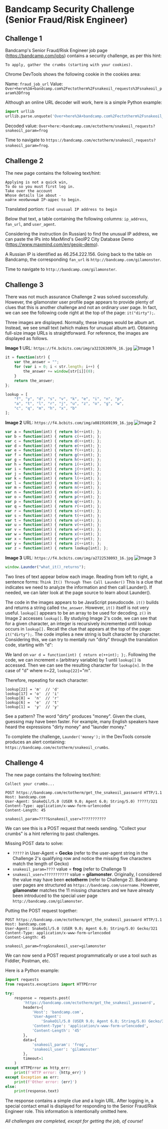 # Bandcamp Security Challenge (Senior Fraud/Risk Engineer)

## Challenge 1

Bandcamp's Senior Fraud/Risk Engineer job page (<https://bandcamp.com/jobs>) contains a security challenge, as per this hint:

`To apply, gather the crumbs (starting with your cookies).`

Chrome DevTools shows the following cookie in the cookies area:

Name: `fraud_job_url` 
Value: `Over+here%3A+bandcamp.com%2Fectotherm%2Fsnakeoil_requests%3Fsnakeoil_param%3Dfrog`

Although an online URL decoder will work, here is a simple Python example:

```python
import urllib
urllib.parse.unquote('Over+here%3A+bandcamp.com%2Fectotherm%2Fsnakeoil_requests%3Fsnakeoil_param%3Dfrog')
```
Decoded value: `Over+here:+bandcamp.com/ectotherm/snakeoil_requests?snakeoil_param=frog`

Time to navigate to `https://bandcamp.com/ectotherm/snakeoil_requests?snakeoil_param=frog`.

## Challenge 2

The new page contains the following text/hint:

```
Applying is not a quick win,
To do so you must first log in.
Take over the account
Whose details lie about -
найти необычный IP-адрес to begin.
```
Translated portion: `find unusual IP address to begin`

Below that text, a table containing the following columns: `ip_address`, `fan_url`, and `user_agent`.

Considering the instruction (in Russian) to find the unusual IP address, we can paste the IPs into MaxMind's GeoIP2 City Database Demo (https://www.maxmind.com/en/geoip-demo).

A Russian IP is identified as 46.254.222.156. Going back to the table on Bandcamp, the corresponding `fan_url` is `http://bandcamp.com/gilamonster`.

Time to navigate to `http://bandcamp.com/gilamonster`.

## Challenge 3

There was not much assurance Challenge 2 was solved successfully. However, the gilamonster user profile page appears to provide plenty of clues that this is another challenge and not an ordinary user page. In fact, we can see the following code right at the top of the page: `it("dirty");`.

Three images are displayed. Normally, these images would be album art. Instead, we see small text (which makes for unusual album art). Obtaining full-size image URLs is straightforward. For reference, the images are displayed as follows.

**Image 1**
URL: `https://f4.bcbits.com/img/a3232630976_16.jpg`
![Image 1](https://f4.bcbits.com/img/a3232630976_16.jpg)
```javascript
it = function(str) {
	var the_answer = "";
	for (var i = 0; i < str.length; i++) {
		the_answer += window[str[i]](0);
	}
	return the_answer;
};

lookup = [
	"f", "y", "d", "s", "v", "k", "e", "i", "n", "p",
	"a", "t", "l", "r", "j", "u", "z", "o", "g", "w",
	"c", "q", "m", "h", "x", "b"
];
```

**Image 2**
URL: `https://f4.bcbits.com/img/a0819169199_16.jpg`
![Image 2](https://f4.bcbits.com/img/a0819169199_16.jpg)
```javascript
var a = function(int) { return b(++int); }; 
var b = function(int) { return c(++int); }; 
var c = function(int) { return d(++int); };
var d = function(int) { return e(++int); }; 
var e = function(int) { return f(++int); }; 
var f = function(int) { return g(++int); };
var g = function(int) { return h(++int); }; 
var h = function(int) { return i(++int); }; 
var i = function(int) { return j(++int); };
var j = function(int) { return k(++int); }; 
var k = function(int) { return l(++int); }; 
var l = function(int) { return m(++int); }; 
var m = function(int) { return n(++int); };
var n = function(int) { return o(++int); };
var o = function(int) { return p(++int); }; 
var p = function(int) { return q(++int); }; 
var q = function(int) { return r(++int); }; 
var r = function(int) { return s(++int); }; 
var s = function(int) { return t(++int); }; 
var t = function(int) { return u(++int); }; 
var u = function(int) { return v(++int); }; 
var v = function(int) { return w(++int); }; 
var w = function(int) { return x(++int); }; 
var x = function(int) { return y(++int); }; 
var y = function(int) { return z(++int); }; 
var z = function(int) { return lookup[int]; }; 
```

**Image 3**
URL: `https://f4.bcbits.com/img/a2722538093_16.jpg`
![Image 3](https://f4.bcbits.com/img/a2722538093_16.jpg)

```javascript
window.Launder("what_it()_returns");
```

Two lines of text appear below each image. Reading from left to right, a sentence forms: `Think It() Through Then Call Launder()` This is a clue that indicates we need to analyze the information and then call Launder(). If needed, we can later look at the page source to learn about Launder().

The code in the images appears to be JavaScript pseudocode. `it()` builds and returns a string called `the_answer`. However, `it()` itself is not very useful. `lookup[]` appears to be an array to be used for decoding. `z()` in Image 2 accesses `lookup[]`. By studying Image 2's code, we can see that for a given character, an integer is recursively incremented until lookup occurs in `lookup[].` Recall the clue that appears at the top of the page: `it("dirty");`. The code implies a new string is built character by character. Considering this, we can try to mentally run "dirty" through the translation code, starting with "d":

We land on `var d = function(int) { return e(++int); };`. Following the code, we can increment `n` (arbitrary variable) by 1 until `lookup[]` is accessed. Then we can see the resulting character for `lookup[n]`. In the case of "d" where n=22, `lookup[22]`="m".

Therefore, repeating for each character:

```
lookup[22] = 'm'  // 'd'
lookup[17] = 'o'  // 'i'
lookup[8] =  'n'  // 'r'
lookup[6] =  'e'  // 't'
lookup[1] =  'y'  // 'y'
```

See a pattern? The word "dirty" produces "money". Given the clues, guessing may have been faster. For example, many English speakers have heard the expressions "dirty money" and "launder money." 

To complete the challenge, `Launder('money');` in the DevTools console produces an alert containing: `https://bandcamp.com/ectotherm/snakeoil_crumbs`.

## Challenge 4

The new page contains the following text/hint:

`Collect your crumbs...`

```
POST https://bandcamp.com/ectotherm/get_the_snakeoil_password HTTP/1.1
Host: bandcamp.com
User-Agent: SnakeOil/5.0 (USER 9.0; Agent 6.0; String/5.0) ?????/321
Content-Type: application/x-www-form-urlencoded
Content-Length: 45

snakeoil_param=????&snakeoil_user=???????????
```

We can see this is a POST request that needs sending. "Collect your crumbs" is a hint referring to past challenges. 

Missing POST data to solve:
* `?????` in User-Agent = **Gecko** (refer to the user-agent string in the Challenge 2's qualifying row and notice the missing five characters match the length of Gecko)
* `snakeoil_param=????` value = **frog** (refer to Challenge 1)
* `snakeoil_user=???????????` value =  **gilamonster**. Originally, I considered the value may have been **ectotherm** (refer to Challenge 2). Bandcamp user pages are structured as `https://bandcamp.com/username`. However, **gilamonster** matches the 11 missing characters and we have already been introduced to the special user page `http://bandcamp.com/gilamonster`.

Putting the POST request together:

```
POST https://bandcamp.com/ectotherm/get_the_snakeoil_password HTTP/1.1
Host: bandcamp.com
User-Agent: SnakeOil/5.0 (USER 9.0; Agent 6.0; String/5.0) Gecko/321
Content-Type: application/x-www-form-urlencoded
Content-Length: 45

snakeoil_param=frog&snakeoil_user=gilamonster
```

We can now send a POST request programmatically or use a tool such as Fiddler, Postman, etc.

Here is a Python example:

```python
import requests
from requests.exceptions import HTTPError

try:
    response = requests.post(
        'https://bandcamp.com/ectotherm/get_the_snakeoil_password',
        headers={
            'Host': 'bandcamp.com',
            'User-Agent':
                'SnakeOil/5.0 (USER 9.0; Agent 6.0; String/5.0) Gecko/321',
            'Content-Type': 'application/x-www-form-urlencoded',
            'Content-Length': '45'
        },
        data={
            'snakeoil_param': 'frog',
            'snakeoil_user': 'gilamonster'
        },
        timeout=1
    )
except HTTPError as http_err:
    print(f'HTTP error: {http_err}')
except Exception as err:
    print(f'Other error: {err}')
else:
    print(response.text)
```

The response contains a simple clue and a login URL. After logging in, a special contact email is displayed for responding to the Senior Fraud/Risk Engineer role. This information is intentionally omitted here.

*All challenges are completed, except for getting the job, of course!*
